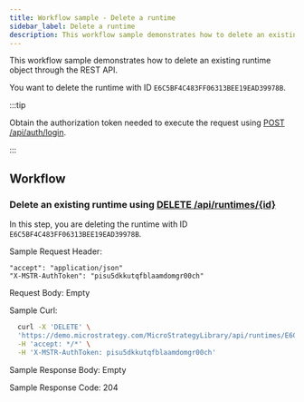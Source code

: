 ```yaml
---
title: Workflow sample - Delete a runtime
sidebar_label: Delete a runtime
description: This workflow sample demonstrates how to delete an existing runtime object through the REST API.
---
```


<Available since="2021 Update 7" />

This workflow sample demonstrates how to delete an existing runtime object through the REST API.

You want to delete the runtime with ID `E6C5BF4C483FF06313BEE19EAD39978B`.

:::tip

Obtain the authorization token needed to execute the request using [POST /api/auth/login](https://demo.microstrategy.com/MicroStrategyLibrary/api-docs/index.html#/Authentication/postLogin).

:::

## Workflow

### Delete an existing runtime using [DELETE /api/runtimes/{id}](https://demo.microstrategy.com/MicroStrategyLibrary/api-docs/index.html#/Runtimes/deleteScriptRuntime)

In this step, you are deleting the runtime with ID `E6C5BF4C483FF06313BEE19EAD39978B`.

Sample Request Header:

```http
"accept": "application/json"
"X-MSTR-AuthToken": "pisu5dkkutqfblaamdomgr00ch"
```

Request Body: Empty

Sample Curl:

```bash
  curl -X 'DELETE' \
  'https://demo.microstrategy.com/MicroStrategyLibrary/api/runtimes/E6C5BF4C483FF06313BEE19EAD39978B' \
  -H 'accept: */*' \
  -H 'X-MSTR-AuthToken: pisu5dkkutqfblaamdomgr00ch'
```

Sample Response Body: Empty

Sample Response Code: 204
